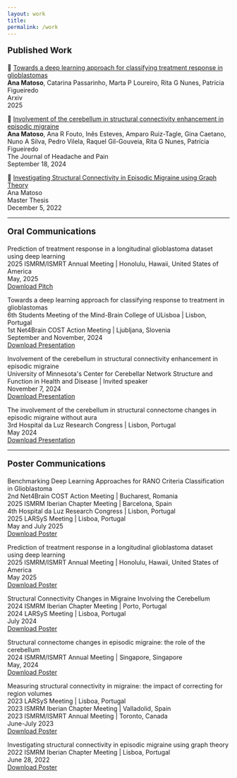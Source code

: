 ```yaml
---
layout: work
title: 
permalink: /work
---
```


<p style="font-size: 19px; font-weight: bold;">
    Published Work
</p>
<div class="publication">
    <div class="details" style="overflow: auto;">
        <div class="titlepub">
            <a>📝</a>
            <a href="https://arxiv.org/abs/2504.18268" target="_blank" style="text-decoration: none; text-decoration: underline; color: inherit;">
               Towards a deep learning approach for classifying treatment response in glioblastomas
            </a>
        </div>
        <div class="authors"><b>Ana Matoso</b>, Catarina Passarinho, Marta P Loureiro, Rita G Nunes, Patrícia Figueiredo</div>
        <div class="location-conference">Arxiv</div>
         <div class="date">2025</div>
    </div>
</div>
<p></p>
<div class="publication">
    <div class="details" style="overflow: auto;">
        <div class="titlepub">
            <a>📰</a>
            <a href="https://doi.org/10.1186/s10194-024-01854-8" target="_blank" style="text-decoration: none; text-decoration: underline; color: inherit;">
                Involvement of the cerebellum in structural connectivity enhancement in episodic migraine
            </a>
        </div>
        <div class="authors"><b>Ana Matoso</b>, Ana R Fouto, Inês Esteves, Amparo Ruiz-Tagle, Gina Caetano, Nuno A Silva, Pedro Vilela, Raquel Gil-Gouveia, Rita G Nunes, Patrícia Figueiredo</div>
        <div class="location-conference">The Journal of Headache and Pain</div>
        <div class="date">September 18, 2024</div>
    </div>
</div>
<p></p>
<div class="publication">
    <div class="details" style="overflow: auto;">
        <div class="titlepub">
        <a>📰</a>
            <a href="https://fenix.tecnico.ulisboa.pt/cursos/mebiom21/dissertacao/565303595503035" target="_blank" style="text-decoration: none; text-decoration: underline; color: inherit;">
                Investigating Structural Connectivity in Episodic Migraine using Graph Theory
            </a>
        </div>
        <div class="authors">Ana Matoso</div>
        <div class="location-conference">Master Thesis</div>
        <div class="date">December 5, 2022</div>   
    </div>
</div>
<p></p>
<hr />
<p></p>
<p></p>

<p style="font-size: 19px; font-weight: bold;">
    Oral Communications
</p>
<div class="publication">
    <div class="details">
        <div class="titlepub">Prediction of treatment response in a longitudinal glioblastoma dataset using deep learning</div>
        <div class="location-conference">2025 ISMRM/ISMRT Annual Meeting | Honolulu, Hawaii, United States of America</div>
        <div class="date">May, 2025</div>
        <a href="/assets/pdfs/Oral_ISMRM25.pdf" download target="_blank">Download Pitch</a>
</div>
<p></p>
<div class="publication">
    <div class="details">
        <div class="titlepub">Towards a deep learning approach for classifying response to treatment in glioblastomas</div>
        <div class="location-conference">6th Students Meeting of the Mind-Brain College of ULisboa | Lisbon, Portugal</div>
        <div class="location-conference">1st Net4Brain COST Action Meeting | Ljubljana, Slovenia</div>
        <div class="date">September and November, 2024</div>
        <a href="/assets/pdfs/Oral_MindBrainCollege24.pdf" download target="_blank">Download Presentation</a>
</div>
<p></p>
<div class="publication">
    <div class="details">
        <div class="titlepub">Involvement of the cerebellum in structural connectivity enhancement in episodic migraine</div>
        <div class="location-conference">University of Minnesota's Center for Cerebellar Network Structure and Function in Health and Disease | Invited speaker</div>
        <div class="date">November 7, 2024</div>
        <a href="/assets/pdfs/Oral_Minnesota24.pdf" download target="_blank">Download Presentation</a>
</div>
<p></p>
<div class="publication">
    <div class="details">
        <div class="titlepub">The involvement of the cerebellum in structural connectome changes in episodic migraine without aura</div>
        <div class="location-conference">3rd Hospital da Luz Research Congress | Lisbon, Portugal</div>
        <div class="date">May 2024</div>
        <a href="/assets/pdfs/Oral_HLuz24.pdf" download target="_blank">Download Presentation</a>
    </div>
</div>
<p></p>
<hr />
<p></p>
<p></p>

<p style="font-size: 19px; font-weight: bold;">
    Poster Communications
</p>
<div class="publication">
    <div class="details">
        <div class="titlepub">Benchmarking Deep Learning Approaches for RANO Criteria Classification in Glioblastoma</div>
        <div class="location-conference">2nd Net4Brain COST Action Meeting | Bucharest, Romania</div>
        <div class="location-conference">2025 ISMRM Iberian Chapter Meeting | Barcelona, Spain </div>
        <div class="location-conference">4th Hospital da Luz Research Congress | Lisbon, Portugal</div>
        <div class="location-conference">2025 LARSyS Meeting | Lisboa, Portugal  </div>
        <div class="date">May and July 2025</div>
        <a href="/assets/pdfs/Poster_Net4Brain25.pdf" download target="_blank">Download Poster</a>
    </div>
</div>
<p></p>
<div class="publication">
    <div class="details">
        <div class="titlepub">Prediction of treatment response in a longitudinal glioblastoma dataset using deep learning</div>
        <div class="location-conference">2025 ISMRM/ISMRT Annual Meeting | Honolulu, Hawaii, United States of America</div>
        <div class="date">May 2025</div>
        <a href="/assets/pdfs/Poster_ISMRM25.pdf" download target="_blank">Download Poster</a>
    </div>
</div>
<p></p>
<div class="publication">
    <div class="details">
        <div class="titlepub">Structural Connectivity Changes in Migraine Involving the Cerebellum</div>
        <div class="location-conference">2024 ISMRM Iberian Chapter Meeting | Porto, Portugal  </div>
        <div class="location-conference">2024 LARSyS Meeting | Lisboa, Portugal  </div>
        <div class="date">July 2024</div>
        <a href="/assets/pdfs/Poster_Iberian24.pdf" download target="_blank">Download Poster</a>
    </div>
</div>
<p></p>
<div class="publication">
    <div class="details">
        <div class="titlepub">Structural connectome changes in episodic migraine: the role of the cerebellum</div>
        <div class="location-conference">2024 ISMRM/ISMRT Annual Meeting | Singapore, Singapore</div>
        <div class="date">May, 2024</div>
        <a href="/assets/pdfs/Poster_ISMRM24.pdf" download target="_blank">Download Poster</a>
    </div>
</div>
<p></p>
<div class="publication">
    <div class="details">
        <div class="titlepub">Measuring structural connectivity in migraine: the impact of correcting for region volumes</div>
        <div class="location-conference">2023 LARSyS Meeting | Lisboa, Portugal  </div>
        <div class="location-conference">2023 ISMRM Iberian Chapter Meeting | Valladolid, Spain</div>
        <div class="location-conference">2023 ISMRM/ISMRT Annual Meeting | Toronto, Canada</div>
        <div class="date">June-July 2023</div>
        <a href="/assets/pdfs/Poster_Iberian23.pdf" download target="_blank">Download Poster</a>
    </div>
</div>
<p></p>
<div class="publication">
    <div class="details">
        <div class="titlepub">Investigating structural connectivity in episodic migraine using graph theory</div>
        <div class="location-conference">2022 ISMRM Iberian Chapter Meeting | Lisboa, Portugal</div>
        <div class="date">June 28, 2022</div>
        <a href="/assets/pdfs/Poster_Iberian22.pdf" download target="_blank">Download Poster</a>
    </div>
</div>
